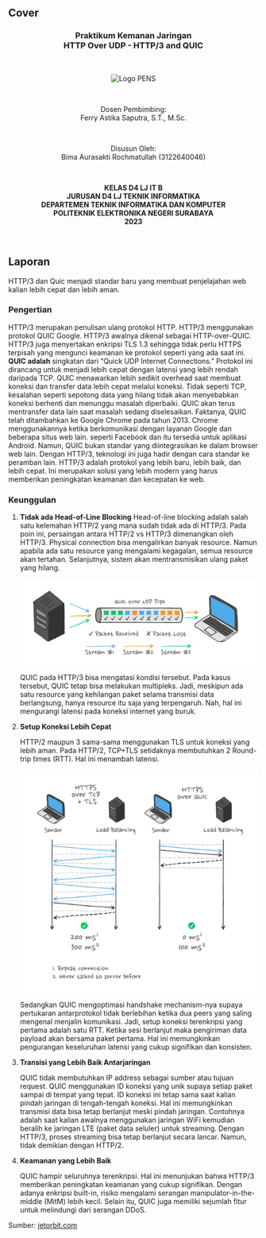 ## Cover

<h3 align="center">
    <b>Praktikum Kemanan Jaringan</b><br>
    HTTP Over UDP - HTTP/3 and QUIC
</h3>
<br>
<p align="center">
  <img src="../../public/logo_pens.png" alt="Logo PENS" width="300">
</p>
<br>
<p align="center">
    Dosen Pembimbing:<br>
    Ferry Astika Saputra, S.T., M.Sc.
</p>
<br>
<p align="center">
    Disusun Oleh:<br>
    Bima Aurasakti Rochmatullah (3122640046)
</p>
<br>
<p align="center">
    <b>
        KELAS D4 LJ IT B <br>
        JURUSAN D4 LJ TEKNIK INFORMATIKA <br>
        DEPARTEMEN TEKNIK INFORMATIKA DAN KOMPUTER <br> 
        POLITEKNIK ELEKTRONIKA NEGERI SURABAYA <br>
        2023
    </b>
</p>
<br>


## Laporan

HTTP/3 dan Quic menjadi standar baru yang membuat penjelajahan web kalian lebih cepat dan lebih aman.

### Pengertian

HTTP/3 merupakan penulisan ulang protokol HTTP. HTTP/3 menggunakan protokol QUIC Google. HTTP/3 awalnya dikenal sebagai HTTP-over-QUIC. HTTP/3 juga menyertakan enkripsi TLS 1.3 sehingga tidak perlu HTTPS terpisah yang mengunci keamanan ke protokol seperti yang ada saat ini. **QUIC adalah** singkatan dari “Quick UDP Internet Connections.” Protokol ini dirancang untuk menjadi lebih cepat dengan latensi yang lebih rendah daripada TCP. QUIC menawarkan lebih sedikit overhead saat membuat koneksi dan transfer data lebih cepat melalui koneksi. Tidak seperti TCP, kesalahan seperti sepotong data yang hilang tidak akan menyebabkan koneksi berhenti dan menunggu masalah diperbaiki. QUIC akan terus mentransfer data lain saat masalah sedang diselesaikan. Faktanya, QUIC telah ditambahkan ke Google Chrome pada tahun 2013. Chrome menggunakannya ketika berkomunikasi dengan layanan Google dan beberapa situs web lain. seperti Facebook dan itu tersedia untuk aplikasi Android. Namun, QUIC bukan standar yang diintegrasikan ke dalam browser web lain. Dengan HTTP/3, teknologi ini juga hadir dengan cara standar ke peramban lain. HTTP/3 adalah protokol yang lebih baru, lebih baik, dan lebih cepat. Ini merupakan solusi yang lebih modern yang harus memberikan peningkatan keamanan dan kecepatan ke web.

### Keunggulan

1. **Tidak ada Head-of-Line Blocking**
    Head-of-line blocking adalah salah satu kelemahan HTTP/2 yang mana sudah tidak ada di HTTP/3. Pada poin ini, persaingan antara HTTP/2 vs HTTP/3 dimenangkan oleh HTTP/3. Physical connection bisa mengalirkan banyak resource. Namun apabila ada satu resource yang mengalami kegagalan, semua resource akan tertahan. Selanjutnya, sistem akan mentransmisikan ulang paket yang hilang. 
    
    ![Screenshot](images/1.png)

    QUIC pada HTTP/3 bisa mengatasi kondisi tersebut. Pada kasus tersebut, QUIC tetap bisa melakukan multipleks. Jadi, meskipun ada satu resource yang kehilangan paket selama transmisi data berlangsung, hanya resource itu saja yang terpengaruh. Nah, hal ini mengurangi latensi pada koneksi internet yang buruk.

2. **Setup Koneksi Lebih Cepat**

    HTTP/2 maupun 3 sama-sama menggunakan TLS untuk koneksi yang lebih aman.  Pada HTTP/2, TCP+TLS setidaknya membutuhkan 2 Round-trip times (RTT). Hal ini menambah latensi.

    ![Screenshot](images/2.png)

    Sedangkan QUIC mengoptimasi handshake mechanism-nya supaya pertukaran antarprotokol tidak berlebihan ketika dua peers yang saling mengenal menjalin komunikasi. Jadi, setup koneksi terenkripsi yang pertama adalah satu RTT. Ketika sesi berlanjut maka pengiriman data payload akan bersama paket pertama. Hal ini memungkinkan pengurangan keseluruhan latensi yang cukup signifikan dan konsisten.

3. **Transisi yang Lebih Baik Antarjaringan**

    QUIC tidak membutuhkan IP address sebagai sumber atau tujuan request. QUIC menggunakan ID koneksi yang unik supaya setiap paket sampai di tempat yang tepat. ID koneksi ini tetap sama saat kalian pindah jaringan di tengah-tengah koneksi. Hal ini memungkinkan transmisi data bisa tetap berlanjut meski pindah jaringan. Contohnya adalah saat kalian awalnya menggunakan jaringan WiFi kemudian beralih ke jaringan LTE (paket data seluler) untuk streaming. Dengan HTTP/3, proses streaming bisa tetap berlanjut secara lancar. Namun, tidak demikian dengan HTTP/2.

4. **Keamanan yang Lebih Baik**

    QUIC hampir seluruhnya terenkripsi. Hal ini menunjukan bahwa HTTP/3 memberikan peningkatan keamanan yang cukup signifikan. Dengan adanya enkripsi built-in, risiko mengalami serangan manipulator-in-the-middle (MitM) lebih kecil. Selain itu, QUIC juga memiliki sejumlah fitur untuk melindungi dari serangan DDoS.
    

Sumber: [jetorbit.com](https://www.jetorbit.com/blog/http-3-dan-quic-percepat-web-browsing/)